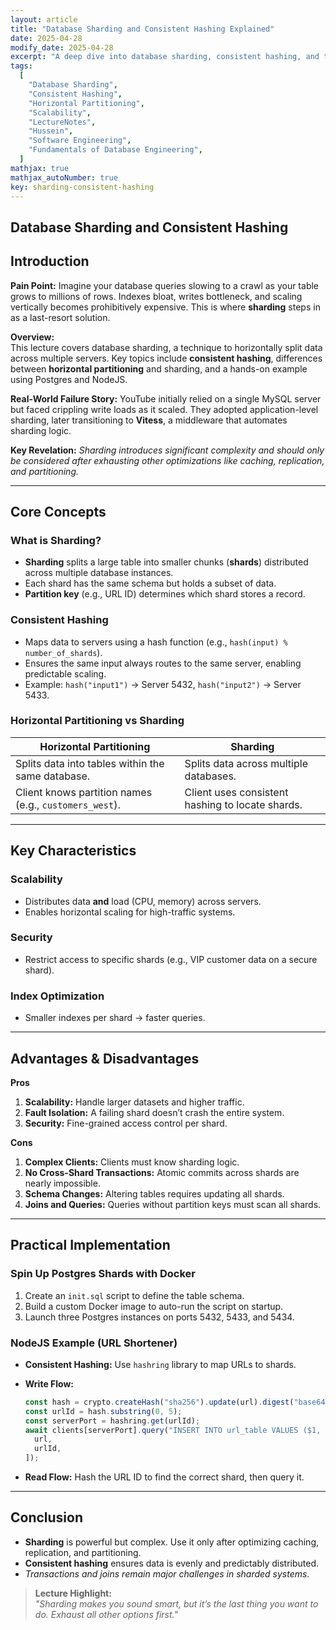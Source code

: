 ```yaml
---
layout: article
title: "Database Sharding and Consistent Hashing Explained"
date: 2025-04-28
modify_date: 2025-04-28
excerpt: "A deep dive into database sharding, consistent hashing, and their practical implementation using Postgres and NodeJS."
tags:
  [
    "Database Sharding",
    "Consistent Hashing",
    "Horizontal Partitioning",
    "Scalability",
    "LectureNotes",
    "Hussein",
    "Software Engineering",
    "Fundamentals of Database Engineering",
  ]
mathjax: true
mathjax_autoNumber: true
key: sharding-consistent-hashing
---
```


## Database Sharding and Consistent Hashing

## Introduction

**Pain Point:** Imagine your database queries slowing to a crawl as your table grows to millions of rows. Indexes bloat, writes bottleneck, and scaling vertically becomes prohibitively expensive. This is where **sharding** steps in as a last-resort solution.

**Overview:**  
This lecture covers database sharding, a technique to horizontally split data across multiple servers. Key topics include **consistent hashing**, differences between **horizontal partitioning** and sharding, and a hands-on example using Postgres and NodeJS.

**Real-World Failure Story:** YouTube initially relied on a single MySQL server but faced crippling write loads as it scaled. They adopted application-level sharding, later transitioning to **Vitess**, a middleware that automates sharding logic.

**Key Revelation:** _Sharding introduces significant complexity and should only be considered after exhausting other optimizations like caching, replication, and partitioning._

---

## Core Concepts

### What is Sharding?

- **Sharding** splits a large table into smaller chunks (**shards**) distributed across multiple database instances.
- Each shard has the same schema but holds a subset of data.
- **Partition key** (e.g., URL ID) determines which shard stores a record.

### Consistent Hashing

- Maps data to servers using a hash function (e.g., `hash(input) % number_of_shards`).
- Ensures the same input always routes to the same server, enabling predictable scaling.
- Example: `hash("input1")` → Server 5432, `hash("input2")` → Server 5433.

### Horizontal Partitioning vs Sharding

| **Horizontal Partitioning**                            | **Sharding**                                     |
| ------------------------------------------------------ | ------------------------------------------------ |
| Splits data into tables within the same database.      | Splits data across multiple databases.           |
| Client knows partition names (e.g., `customers_west`). | Client uses consistent hashing to locate shards. |

---

## Key Characteristics

### Scalability

- Distributes data **and** load (CPU, memory) across servers.
- Enables horizontal scaling for high-traffic systems.

### Security

- Restrict access to specific shards (e.g., VIP customer data on a secure shard).

### Index Optimization

- Smaller indexes per shard → faster queries.

---

## Advantages & Disadvantages

**Pros**

1. **Scalability:** Handle larger datasets and higher traffic.
2. **Fault Isolation:** A failing shard doesn’t crash the entire system.
3. **Security:** Fine-grained access control per shard.

**Cons**

1. **Complex Clients:** Clients must know sharding logic.
2. **No Cross-Shard Transactions:** Atomic commits across shards are nearly impossible.
3. **Schema Changes:** Altering tables requires updating all shards.
4. **Joins and Queries:** Queries without partition keys must scan all shards.

---

## Practical Implementation

### Spin Up Postgres Shards with Docker

1. Create an `init.sql` script to define the table schema.
2. Build a custom Docker image to auto-run the script on startup.
3. Launch three Postgres instances on ports 5432, 5433, and 5434.

### NodeJS Example (URL Shortener)

- **Consistent Hashing:** Use `hashring` library to map URLs to shards.
- **Write Flow:**

  ```javascript
  const hash = crypto.createHash("sha256").update(url).digest("base64");
  const urlId = hash.substring(0, 5);
  const serverPort = hashring.get(urlId);
  await clients[serverPort].query("INSERT INTO url_table VALUES ($1, $2)", [
    url,
    urlId,
  ]);
  ```

- **Read Flow:** Hash the URL ID to find the correct shard, then query it.

---

## Conclusion

- **Sharding** is powerful but complex. Use it only after optimizing caching, replication, and partitioning.
- **Consistent hashing** ensures data is evenly and predictably distributed.
- _Transactions and joins remain major challenges in sharded systems._

> **Lecture Highlight:**  
> _"Sharding makes you sound smart, but it’s the last thing you want to do. Exhaust all other options first."_
